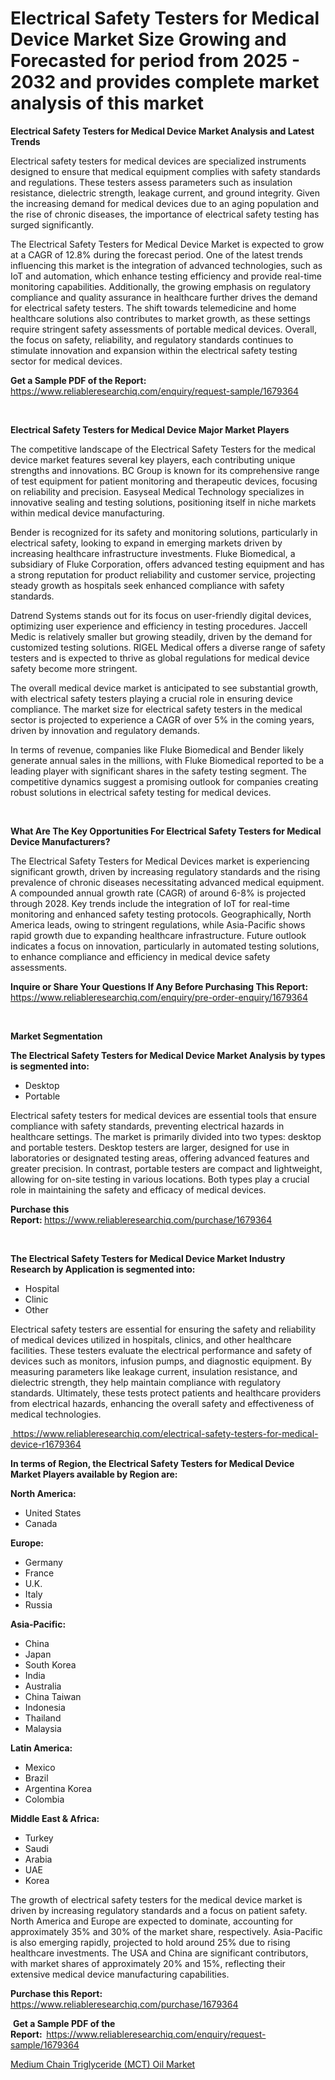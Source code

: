 <p><h1>Electrical Safety Testers for Medical Device Market Size Growing and Forecasted for period from 2025 - 2032 and provides complete market analysis of this market</h1></p><p><strong>Electrical Safety Testers for Medical Device Market Analysis and Latest Trends</strong></p>
<p><p>Electrical safety testers for medical devices are specialized instruments designed to ensure that medical equipment complies with safety standards and regulations. These testers assess parameters such as insulation resistance, dielectric strength, leakage current, and ground integrity. Given the increasing demand for medical devices due to an aging population and the rise of chronic diseases, the importance of electrical safety testing has surged significantly.</p><p>The Electrical Safety Testers for Medical Device Market is expected to grow at a CAGR of 12.8% during the forecast period. One of the latest trends influencing this market is the integration of advanced technologies, such as IoT and automation, which enhance testing efficiency and provide real-time monitoring capabilities. Additionally, the growing emphasis on regulatory compliance and quality assurance in healthcare further drives the demand for electrical safety testers. The shift towards telemedicine and home healthcare solutions also contributes to market growth, as these settings require stringent safety assessments of portable medical devices. Overall, the focus on safety, reliability, and regulatory standards continues to stimulate innovation and expansion within the electrical safety testing sector for medical devices.</p></p>
<p><strong>Get a Sample PDF of the Report:&nbsp;</strong> <a href="https://www.reliableresearchiq.com/enquiry/request-sample/1679364?utm_campaign=1835&utm_medium=2&utm_source=Github&utm_content=ia&utm_term=25032025&utm_id=electrical-safety-testers-for-medical-device">https://www.reliableresearchiq.com/enquiry/request-sample/1679364</a></p>
<p>&nbsp;</p>
<p><strong>Electrical Safety Testers for Medical Device Major Market Players</strong></p>
<p><p>The competitive landscape of the Electrical Safety Testers for the medical device market features several key players, each contributing unique strengths and innovations. BC Group is known for its comprehensive range of test equipment for patient monitoring and therapeutic devices, focusing on reliability and precision. Easyseal Medical Technology specializes in innovative sealing and testing solutions, positioning itself in niche markets within medical device manufacturing.</p><p>Bender is recognized for its safety and monitoring solutions, particularly in electrical safety, looking to expand in emerging markets driven by increasing healthcare infrastructure investments. Fluke Biomedical, a subsidiary of Fluke Corporation, offers advanced testing equipment and has a strong reputation for product reliability and customer service, projecting steady growth as hospitals seek enhanced compliance with safety standards.</p><p>Datrend Systems stands out for its focus on user-friendly digital devices, optimizing user experience and efficiency in testing procedures. Jaccell Medic is relatively smaller but growing steadily, driven by the demand for customized testing solutions. RIGEL Medical offers a diverse range of safety testers and is expected to thrive as global regulations for medical device safety become more stringent.</p><p>The overall medical device market is anticipated to see substantial growth, with electrical safety testers playing a crucial role in ensuring device compliance. The market size for electrical safety testers in the medical sector is projected to experience a CAGR of over 5% in the coming years, driven by innovation and regulatory demands.</p><p>In terms of revenue, companies like Fluke Biomedical and Bender likely generate annual sales in the millions, with Fluke Biomedical reported to be a leading player with significant shares in the safety testing segment. The competitive dynamics suggest a promising outlook for companies creating robust solutions in electrical safety testing for medical devices.</p></p>
<p>&nbsp;</p>
<p><strong>What Are The Key Opportunities For Electrical Safety Testers for Medical Device Manufacturers?</strong></p>
<p><p>The Electrical Safety Testers for Medical Devices market is experiencing significant growth, driven by increasing regulatory standards and the rising prevalence of chronic diseases necessitating advanced medical equipment. A compounded annual growth rate (CAGR) of around 6-8% is projected through 2028. Key trends include the integration of IoT for real-time monitoring and enhanced safety testing protocols. Geographically, North America leads, owing to stringent regulations, while Asia-Pacific shows rapid growth due to expanding healthcare infrastructure. Future outlook indicates a focus on innovation, particularly in automated testing solutions, to enhance compliance and efficiency in medical device safety assessments.</p></p>
<p><strong>Inquire or Share Your Questions If Any Before Purchasing This Report:</strong> <a href="https://www.reliableresearchiq.com/enquiry/pre-order-enquiry/1679364?utm_campaign=1835&utm_medium=2&utm_source=Github&utm_content=ia&utm_term=25032025&utm_id=electrical-safety-testers-for-medical-device">https://www.reliableresearchiq.com/enquiry/pre-order-enquiry/1679364</a></p>
<p>&nbsp;</p>
<p><strong>Market Segmentation</strong></p>
<p><strong>The Electrical Safety Testers for Medical Device Market Analysis by types is segmented into:</strong></p>
<p><ul><li>Desktop</li><li>Portable</li></ul></p>
<p><p>Electrical safety testers for medical devices are essential tools that ensure compliance with safety standards, preventing electrical hazards in healthcare settings. The market is primarily divided into two types: desktop and portable testers. Desktop testers are larger, designed for use in laboratories or designated testing areas, offering advanced features and greater precision. In contrast, portable testers are compact and lightweight, allowing for on-site testing in various locations. Both types play a crucial role in maintaining the safety and efficacy of medical devices.</p></p>
<p><strong>Purchase this Report:&nbsp;</strong><a href="https://www.reliableresearchiq.com/purchase/1679364?utm_campaign=1835&utm_medium=2&utm_source=Github&utm_content=ia&utm_term=25032025&utm_id=electrical-safety-testers-for-medical-device">https://www.reliableresearchiq.com/purchase/1679364</a></p>
<p>&nbsp;</p>
<p><strong>The Electrical Safety Testers for Medical Device Market Industry Research by Application is segmented into:</strong></p>
<p><ul><li>Hospital</li><li>Clinic</li><li>Other</li></ul></p>
<p><p>Electrical safety testers are essential for ensuring the safety and reliability of medical devices utilized in hospitals, clinics, and other healthcare facilities. These testers evaluate the electrical performance and safety of devices such as monitors, infusion pumps, and diagnostic equipment. By measuring parameters like leakage current, insulation resistance, and dielectric strength, they help maintain compliance with regulatory standards. Ultimately, these tests protect patients and healthcare providers from electrical hazards, enhancing the overall safety and effectiveness of medical technologies.</p></p>
<p><a href="https://www.reliableresearchiq.com/electrical-safety-testers-for-medical-device-r1679364?utm_campaign=1835&utm_medium=2&utm_source=Github&utm_content=ia&utm_term=25032025&utm_id=electrical-safety-testers-for-medical-device">&nbsp;https://www.reliableresearchiq.com/electrical-safety-testers-for-medical-device-r1679364</a></p>
<p><strong>In terms of Region, the Electrical Safety Testers for Medical Device Market Players available by Region are:</strong></p>
<p>
    <p> <strong> North America: </strong>
        <ul>
            <li>United States</li>
            <li>Canada</li>
        </ul>
        </p> 
    <p> <strong> Europe: </strong>
        <ul>
            <li>Germany</li>
            <li>France</li>
            <li>U.K.</li>
            <li>Italy</li>
            <li>Russia</li>
        </ul>
        </p> 
    <p> <strong> Asia-Pacific: </strong>
        <ul>
            <li>China</li>
            <li>Japan</li>
            <li>South Korea</li>
            <li>India</li>
            <li>Australia</li>
            <li>China Taiwan</li>
            <li>Indonesia</li>
            <li>Thailand</li>
            <li>Malaysia</li>
        </ul>
        </p> 
    <p> <strong> Latin America: </strong>
        <ul>
            <li>Mexico</li>
            <li>Brazil</li>
            <li>Argentina Korea</li>
            <li>Colombia</li>
        </ul>
        </p> 
    <p> <strong> Middle East & Africa: </strong>
        <ul>
            <li>Turkey</li>
            <li>Saudi</li>
            <li>Arabia</li>
            <li>UAE</li>
            <li>Korea</li>
        </ul>
    </p>
    </p>
<p><p>The growth of electrical safety testers for the medical device market is driven by increasing regulatory standards and a focus on patient safety. North America and Europe are expected to dominate, accounting for approximately 35% and 30% of the market share, respectively. Asia-Pacific is also emerging rapidly, projected to hold around 25% due to rising healthcare investments. The USA and China are significant contributors, with market shares of approximately 20% and 15%, reflecting their extensive medical device manufacturing capabilities.</p></p>
<p><strong>Purchase this Report: </strong><a href="https://www.reliableresearchiq.com/purchase/1679364?utm_campaign=1835&utm_medium=2&utm_source=Github&utm_content=ia&utm_term=25032025&utm_id=electrical-safety-testers-for-medical-device">https://www.reliableresearchiq.com/purchase/1679364</a></p>
<p>&nbsp;<strong>Get a Sample PDF of the Report:&nbsp;&nbsp;</strong><a href="https://www.reliableresearchiq.com/enquiry/request-sample/1679364?utm_campaign=1835&utm_medium=2&utm_source=Github&utm_content=ia&utm_term=25032025&utm_id=electrical-safety-testers-for-medical-device">https://www.reliableresearchiq.com/enquiry/request-sample/1679364</a></p>
<p><strong></strong></p>
<p><p><a href="https://github.com/baetahassaz6/Market-Research-Report-List-1/blob/main/medium-chain-triglyceride-mct-oil-market.md?utm_campaign=1835&utm_medium=2&utm_source=Github&utm_content=ia&utm_term=25032025&utm_id=electrical-safety-testers-for-medical-device">Medium Chain Triglyceride (MCT) Oil Market</a></p></p>